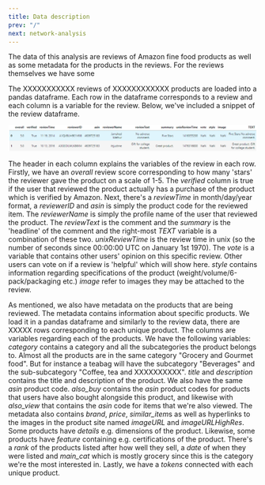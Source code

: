 ```yaml
---
title: Data description
prev: "/"
next: network-analysis
---
```


The data of this analysis are reviews of Amazon fine food products as well as some 
metadata for the products in the reviews. For the reviews themselves we have some 

The XXXXXXXXXXX reviews of XXXXXXXXXXXX products are loaded into a pandas dataframe. Each row in the dataframe
corresponds to a review and each column is a variable for the review. Below, we've
included a snippet of the review dataframe.

<img src="/images/data_example.PNG" title="Snippet of 2 reviews"/>

The header in each column explains the variables of the review in each row. Firstly,
we have an *overall* review score corresponding to how many 'stars' the reviewer gave
the product on a scale of 1-5. The *verified* column is true if the user that reviewed
the product actually has a purchase of the product which is verified by Amazon. 
Next, there's a
*reviewTime* in month/day/year format, a *reviewerID* and *asin* is simply the product
code for the reviewed item. The *reviewerName* is simply the profile name of the user
that reviewed the product. The *reviewText* is the comment and the *summary* is the 
'headline' of the comment and the right-most *TEXT* variable is a combination of 
these two. *unixReviewTime* is the review time in unix (so the number of seconds
since 00:00:00 UTC on January 1st 1970). The *vote* is a variable that contains 
other users' opinion on this specific review. Other users can vote on if a review
is 'helpful' which will show here. *style* contains information regarding 
specifications of the product (weight/volume/6-pack/packaging etc.)
*image* refer to images they may be attached to the review.

As mentioned, we also have metadata on the products that are being reviewed. The
metadata contains information about specific products. We load it in a pandas
dataframe and similarly to the review data, there are XXXXX rows corresponding to 
each unique product. The columns are variables regarding each of the products. We
have the following variables:
*category* contains a category and all the subcategories the product belongs to.
Almost all the products are in the same category "Grocery and Gourmet food". But for 
instance a teabag will have the subcategory "Beverages" and the sub-subcategory 
"Coffee, tea and XXXXXXXXXX". *title* and *description* contains the title
and description of the product. We also have the same *asin* product code.
*also_buy* contains the *asin* product codes for 
products that users have also bought alongside this product, and likewise with 
*also_view* that contains the *asin* code for items that we're also viewed. The 
metadata also contains *brand*, *price*, *similar_item*s as well as hyperlinks to
the images in the product site named *imageURL* and *imageURLHighRes*. Some products
have *details* e.g. dimensions of the product. Likewise, some products have *feature*
containing e.g. certifications of the product.
There's a *rank* of the products listed after how well they sell, a *date* of when
they were listed and *main_cat* which is mostly grocery since this is the category 
we're the most interested in. Lastly, we have a *tokens* connected with each unique 
product.

